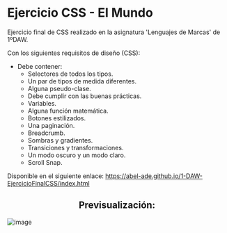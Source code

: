 # Ejercicio CSS - El Mundo

Ejercicio final de CSS realizado en la asignatura 'Lenguajes de Marcas' de 1ºDAW.

Con los siguientes requisitos de diseño (CSS):
- Debe contener:
  - Selectores de todos los tipos.
  - Un par de tipos de medida diferentes.
  - Alguna pseudo-clase.
  - Debe cumplir con las buenas prácticas.
  - Variables.
  - Alguna función matemática.
  - Botones estilizados.
  - Una paginación.
  - Breadcrumb.
  - Sombras y gradientes.
  - Transiciones y transformaciones.
  - Un modo oscuro y un modo claro.
  - Scroll Snap.
 
Disponible en el siguiente enlace: https://abel-ade.github.io/1-DAW-EjercicioFinalCSS/index.html

<h2 align="center">Previsualización:</h2>

![image](https://github.com/Abel-ADE/1-DAW-EjercicioFinalCSS/assets/71591899/8a6a15e3-268f-4f6d-9906-5d318b307084)
